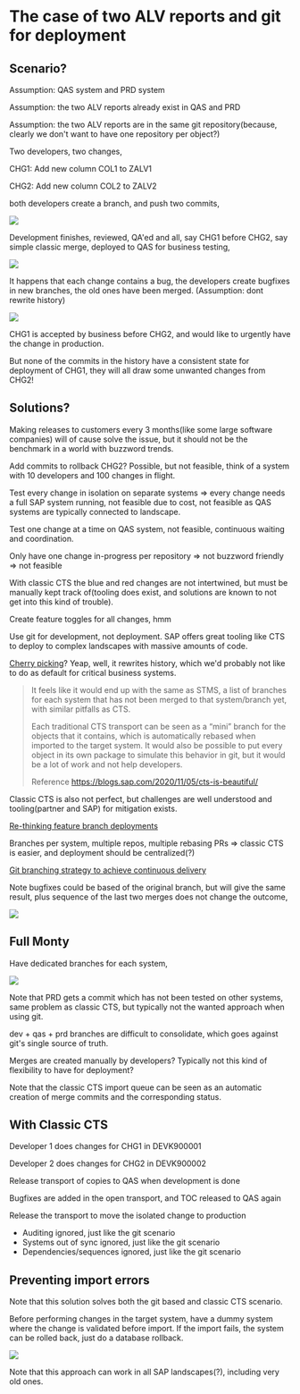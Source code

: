 # The case of two ALV reports and git for deployment

## Scenario?

Assumption: QAS system and PRD system

Assumption: the two ALV reports already exist in QAS and PRD

Assumption: the two ALV reports are in the same git repository(because, clearly we don't want to have one repository per object?)

Two developers, two changes,

CHG1: Add new column COL1 to ZALV1

CHG2: Add new column COL2 to ZALV2

both developers create a branch, and push two commits,

![](commits.drawio.svg)

Development finishes, reviewed, QA'ed and all, say CHG1 before CHG2, say simple classic merge, deployed to QAS for business testing,

![](deployed.drawio.svg)

It happens that each change contains a bug, the developers create bugfixes in new branches, the old ones have been merged.
(Assumption: dont rewrite history)

![](bugfixed.drawio.svg)

CHG1 is accepted by business before CHG2, and would like to urgently have the change in production.

But none of the commits in the history have a consistent state for deployment of CHG1, they will all draw some unwanted changes from CHG2!

## Solutions?

Making releases to customers every 3 months(like some large software companies) will of cause solve the issue, but it should not be the benchmark in a world with buzzword trends.

Add commits to rollback CHG2? Possible, but not feasible, think of a system with 10 developers and 100 changes in flight.

Test every change in isolation on separate systems => every change needs a full SAP system running, not feasible due to cost, not feasible as QAS systems are typically connected to landscape.

Test one change at a time on QAS system, not feasible, continuous waiting and coordination.

Only have one change in-progress per repository => not buzzword friendly => not feasible

With classic CTS the blue and red changes are not intertwined, but must be manually kept track of(tooling does exist, and solutions are known to not get into this kind of trouble).

Create feature toggles for all changes, hmm

Use git for development, not deployment. SAP offers great tooling like CTS to deploy to complex landscapes with massive amounts of code.

[Cherry picking](https://medium.com/captain-contrat-engineering/cherry-picking-our-way-to-production-fc36968c7664)? Yeap, well, it rewrites history, which we'd probably not like to do as default for critical business systems.

> It feels like it would end up with the same as STMS, a list of branches for each system that has not been merged to that system/branch yet, with similar pitfalls as CTS.
>
> Each traditional CTS transport can be seen as a “mini” branch for the objects that it contains, which is automatically rebased when imported to the target system. It would also be possible to put every object in its own package to simulate this behavior in git, but it would be a lot of work and not help developers.
>
> Reference https://blogs.sap.com/2020/11/05/cts-is-beautiful/

Classic CTS is also not perfect, but challenges are well understood and tooling(partner and SAP) for mitigation exists.

[Re-thinking feature branch deployments](https://octopus.com/blog/rethinking-feature-branch-deployments)

Branches per system, multiple repos, multiple rebasing PRs => classic CTS is easier, and deployment should be centralized(?)

[Git branching strategy to achieve continuous delivery](https://sairamkrish.medium.com/git-branching-strategy-for-true-continuous-delivery-eade4435b57e)

Note bugfixes could be based of the original branch, but will give the same result, plus sequence of the last two merges does not change the outcome,

![](bugfixed2.drawio.svg)

## Full Monty

Have dedicated branches for each system,

![](monty.drawio.svg)

Note that PRD gets a commit which has not been tested on other systems, same problem as classic CTS, but typically not the wanted approach when using git.

dev + qas + prd branches are difficult to consolidate, which goes against git's single source of truth.

Merges are created manually by developers? Typically not this kind of flexibility to have for deployment?

Note that the classic CTS import queue can be seen as an automatic creation of merge commits and the corresponding status.

## With Classic CTS

Developer 1 does changes for CHG1 in DEVK900001

Developer 2 does changes for CHG2 in DEVK900002

Release transport of copies to QAS when development is done

Bugfixes are added in the open transport, and TOC released to QAS again

Release the transport to move the isolated change to production

* Auditing ignored, just like the git scenario
* Systems out of sync ignored, just like the git scenario
* Dependencies/sequences ignored, just like the git scenario

## Preventing import errors

Note that this solution solves both the git based and classic CTS scenario.

Before performing changes in the target system, have a dummy system where the change is validated before import.
If the import fails, the system can be rolled back, just do a database rollback.

![](landscape.drawio.svg)

Note that this approach can work in all SAP landscapes(?), including very old ones.